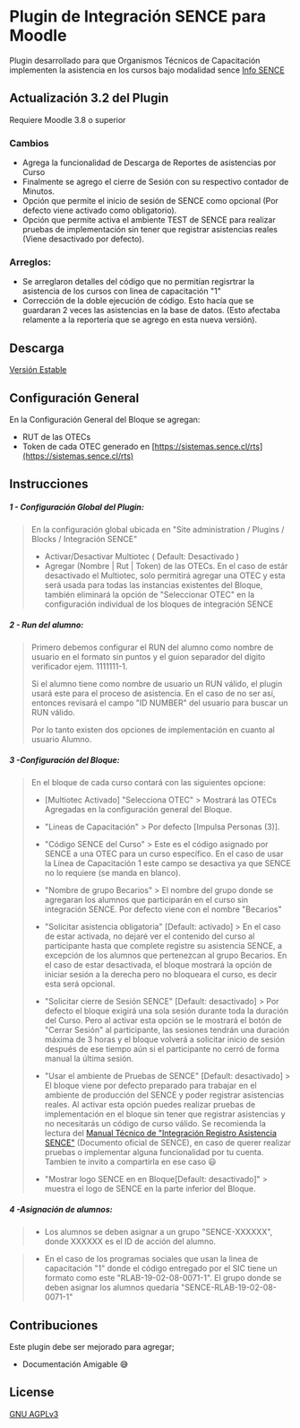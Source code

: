 # Plugin de Integración SENCE para Moodle
Plugin desarrollado para que Organismos Técnicos de Capacitación implementen la asistencia en los cursos bajo modalidad sence [Info SENCE](https://sence.gob.cl/organismos/control-e-learning-otec)

## Actualización 3.2 del Plugin
Requiere Moodle 3.8 o superior
### Cambios
* Agrega la funcionalidad de Descarga de Reportes de asistencias por Curso
* Finalmente se agrego el cierre de Sesión con su respectivo contador de Minutos.
* Opción que permite el inicio de sesión de SENCE como opcional (Por defecto viene activado como obligatorio).
* Opción que permite activa el ambiente TEST de SENCE para realizar pruebas de implementación sin tener que registrar asistencias reales (Viene desactivado por defecto).
###
### Arreglos:
* Se arreglaron detalles del código que no permitían regisrtrar la asistencia de los cursos con linea de capacitación "1"
* Corrección de la doble ejecución de código. Esto hacía que se guardaran 2 veces las asistencias en la base de datos. (Esto afectaba relamente a la reportería que se agrego en esta nueva versión).
###

## Descarga
[Versión Estable](https://github.com/fauzcategui/moodle-sence/archive/v3.2.zip)


## Configuración General
En la Configuración General del Bloque se agregan:
* RUT de las OTECs
* Token de cada OTEC generado en [https://sistemas.sence.cl/rts](https://sistemas.sence.cl/rts)


## Instrucciones

##### 1 - Configuración Global del Plugin:
> En la configuración global ubicada en  "Site administration / Plugins / Blocks / Integración SENCE"
>
>- Activar/Desactivar Multiotec ( Default: Desactivado )
>- Agregar (Nombre | Rut | Token) de las OTECs. En el caso de estár desactivado el Multiotec, solo permitirá agregar una OTEC y esta será usada para todas las instancias existentes del Bloque, también eliminará la opción de "Seleccionar OTEC" en la configuración individual de los bloques de integración SENCE

##### 2 - Run del alumno:
> Primero debemos configurar el RUN del alumno como nombre de usuario en el formato sin puntos y  el guion separador del dígito verificador ejem. 1111111-1.
>
> Si el alumno tiene como nombre de usuario un RUN válido, el plugin usará este para el proceso de asistencia. En el caso de no ser así, entonces revisará el campo "ID NUMBER" del usuario para buscar un RUN válido.
>
> Por lo tanto existen dos opciones de implementación en cuanto al usuario Alumno.

##### 3 -Configuración del Bloque:
> En el bloque de cada curso contará con las siguientes opcione:
>
>- [Multiotec Activado] "Selecciona OTEC" >  Mostrará las OTECs Agregadas en la configuración general del Bloque.
>
>
>- "Lineas de Capacitación" > Por defecto [Impulsa Personas (3)].
>
>
>- "Código SENCE del Curso" > Este es el código asignado por SENCE a una OTEC para un curso específico. En el caso de usar la Línea de Capacitación 1 este campo se desactiva ya que SENCE no lo requiere (se manda en blanco).
>
>
>- "Nombre de grupo Becarios" > El nombre del grupo donde se agregaran los alumnos que participarán en el curso sin integración SENCE. Por defecto viene con el nombre "Becarios"
>
>
>- "Solicitar asistencia obligatoria" [Default: activado] > En el caso de estar activada, no dejaré ver el contenido del curso al participante hasta que complete registre su asistencia SENCE, a excepción de los alumnos que pertenezcan al grupo Becarios. En el caso de estar desactivada, el bloque mostrará la opción de iniciar sesión a la derecha pero no bloqueara el curso, es decir esta será opcional.
>
>- "Solicitar cierre de Sesión SENCE" [Default: desactivado] > Por defecto el bloque exigirá una sola sesión durante toda la duración del Curso. Pero al activar esta opción se le mostrará el botón de "Cerrar Sesión" al participante, las sesiones tendrán una duración máxima de 3 horas y el bloque volverá a solicitar inicio de sesión después de ese tiempo aún si el participante no cerró de forma manual la última sesión.
>
>- "Usar el ambiente de Pruebas de SENCE" [Default: desactivado] > El bloque viene por defecto preparado para trabajar en el ambiente de producción del SENCE y poder registrar asistencias reales. Al activar esta opción puedes realizar pruebas de implementación en el bloque sin tener que registrar asistencias y no necesitarás un código de curso válido. Se recomienda la lectura del [Manual Técnico de  "Integración Registro Asistencia SENCE"](#) (Documento oficial de SENCE), en caso de querer realizar pruebas o implementar alguna funcionalidad por tu cuenta. Tambien te invito a compartirla en ese caso :smiley:
>
> - "Mostrar logo SENCE en en Bloque[Default: desactivado]" > muestra el logo de SENCE en la parte inferior del Bloque.
##### 4 -Asignación de alumnos:
>- Los alumnos se deben asignar a un grupo "SENCE-XXXXXX", donde XXXXXX es el ID de acción del alumno.

>- En el caso de los programas sociales que usan la linea de capacitación "1" donde el código entregado por el SIC tiene un formato como este "RLAB-19-02-08-0071-1". El grupo donde se deben asignar los alumnos quedaría "SENCE-RLAB-19-02-08-0071-1"

## Contribuciones
Este plugin debe ser mejorado para agregar;

- Documentación Amigable :sweat_smile:
## License
[GNU AGPLv3](https://choosealicense.com/licenses/agpl-3.0/)

